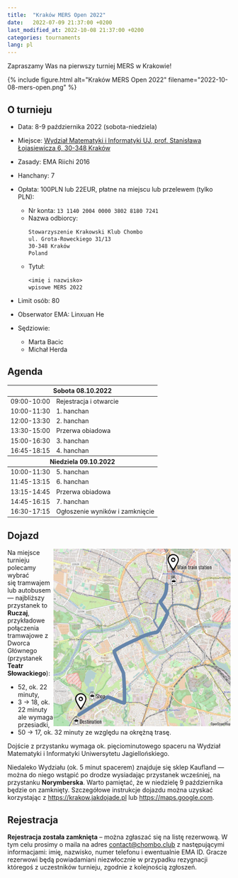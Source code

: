 ```yaml
---
title:  "Kraków MERS Open 2022"
date:   2022-07-09 21:37:00 +0200
last_modified_at: 2022-10-08 21:37:00 +0200
categories: tournaments
lang: pl
---
```


Zapraszamy Was na pierwszy turniej MERS w Krakowie!

{% include figure.html alt="Kraków MERS Open 2022" filename="2022-10-08-mers-open.png" %}

## O turnieju

* Data: 8-9 października 2022 (sobota-niedziela)
* Miejsce: [Wydział Matematyki i Informatyki UJ, prof. Stanisława Łojasiewicza 6, 30-348 Kraków](https://goo.gl/maps/izBiryMK8gM9GpQd6)
* Zasady: EMA Riichi 2016
* Hanchany: 7
* Opłata: 100PLN lub 22EUR, płatne na miejscu lub przelewem (tylko PLN):
    - Nr konta: `13 1140 2004 0000 3802 8180 7241`
    - Nazwa odbiorcy:
      ```
      Stowarzyszenie Krakowski Klub Chombo
      ul. Grota-Roweckiego 31/13
      30-348 Kraków
      Poland
      ```
    - Tytuł:
      ```
      <imię i nazwisko>
      wpisowe MERS 2022
      ```
* Limit osób: 80

* Obserwator EMA: Linxuan He
* Sędziowie:
    - Marta Bacic
    - Michał Herda

## Agenda

<table class="tournament-agenda">
<thead>
  <tr><th colspan="2">Sobota 08.10.2022</th></tr>
</thead>
<tbody>
  <tr>
    <td>09:00-10:00</td>
    <td>Rejestracja i otwarcie</td>
  </tr>
  <tr>
    <td>10:00-11:30</td>
    <td>1. hanchan</td>
  </tr>
  <tr>
    <td>12:00-13:30</td>
    <td>2. hanchan</td>
  </tr>
  <tr>
    <td>13:30-15:00</td>
    <td>Przerwa obiadowa</td>
  </tr>
  <tr>
    <td>15:00-16:30</td>
    <td>3. hanchan</td>
  </tr>
  <tr>
    <td>16:45-18:15</td>
    <td>4. hanchan</td>
  </tr>
</tbody>
<thead>
  <tr><th colspan="2">Niedziela 09.10.2022</th></tr>
</thead>
<tbody>
  <tr>
    <td>10:00-11:30</td>
    <td>5. hanchan</td>
  </tr>
  <tr>
    <td>11:45-13:15</td>
    <td>6. hanchan</td>
  </tr>
  <tr>
    <td>13:15-14:45</td>
    <td>Przerwa obiadowa</td>
  </tr>
  <tr>
    <td>14:45-16:15</td>
    <td>7. hanchan</td>
  </tr>
  <tr>
    <td>16:30-17:15</td>
    <td>Ogłoszenie wyników i zamknięcie</td>
  </tr>
</tbody>
</table>

## Dojazd

<a href="/assets/images/mers-2022-map.png">
  <img style="float: right; width: 400px; max-width: 100%;" src="/assets/images/mers-2022-map.png" alt="Mapa dojazdu" />
</a>

Na miejsce turnieju polecamy wybrać się tramwajem lub autobusem &mdash;
najbliższy przystanek to **Ruczaj**, przykładowe
połączenia tramwajowe z Dworca Głównego (przystanek **Teatr Słowackiego**):
* 52, ok. 22 minuty,
* 3 &#8594; 18, ok. 22 minuty ale wymaga przesiadki,
* 50 &#8594; 17, ok. 32 minuty ze względu na okrężną trasę.

Dojście z przystanku wymaga ok. pięciominutowego spaceru na Wydział Matematyki i
Informatyki Uniwersytetu Jagiellońskiego.

Niedaleko Wydziału (ok. 5 minut spacerem) znajduje się sklep Kaufland &mdash;
można do niego wstąpić po drodze wysiadając przystanek wcześniej, na przystanku
**Norymberska**.
Warto pamiętać, że w niedzielę 9 października będzie on zamknięty.
Szczegółowe instrukcje dojazdu można uzyskać korzystając z
<https://krakow.jakdojade.pl> lub <https://maps.google.com>.

## Rejestracja

**Rejestracja została zamknięta** – można zgłaszać się na listę rezerwową.
W tym celu prosimy o maila na adres
[contact@chombo.club](mailto:contact@chombo.club) z następującymi informacjami:
imię, nazwisko, numer telefonu i ewentualnie EMA ID.
Gracze rezerwowi będą powiadamiani niezwłocznie w przypadku rezygnacji któregoś
z uczestników turnieju, zgodnie z kolejnością zgłoszeń.

<!--
## Gracze

<div class="progress" style="margin-bottom: 0.5em">
	<div
		class="progress-bar progress-bar-striped"
		role="progressbar"
		style="width: calc(100%*60/80);"
		aria-valuenow="60"
		aria-valuemin="0"
		aria-valuemax="80">
		60/80
	</div>
</div>

<center class="biggus-tablus" markdown="block">

| Nr | Nazwa                        | Kraj            |
|---:|:-----------------------------|:----------------|

</center>

...i 2 więcej
-->
